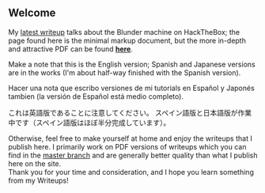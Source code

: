 ## Welcome
My [latest writeup](Blunder.md) talks about the Blunder machine on HackTheBox; 
the page found here is the minimal markup document, but the more in-depth and attractive PDF can be found 
[**here**](https://github.com/nateac1/HTB-Writeups/blob/master/Blunder-en.pdf).  


Make a note that this is the English version; Spanish and Japanese versions are in the works (I'm about half-way finished with the Spanish version).  

Hacer una nota que escribo versiones de mi tutorials en Español y Japonés tambien (la versión de Español está medio completo).  

これは英語版であることに注意してください。 スペイン語版と日本語版が作業中です（スペイン語版はほぼ半分完成しています）。  


Otherwise, feel free to make yourself at home and enjoy the writeups that I publish here. I primarily work on PDF versions of writeups which
you can find in the [master branch](https://github.com/nateac1/HTB-Writeups) and are generally better quality than what I publish here on the site.  
Thank you for your time and consideration, and I hope you learn something from my Writeups!
